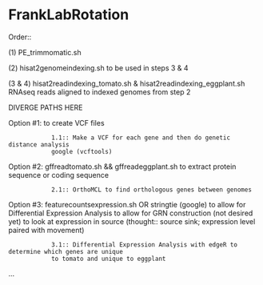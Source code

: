 # FrankLabRotation

Order::

(1) PE_trimmomatic.sh 
        
(2) hisat2genomeindexing.sh 
        to be used in steps 3 & 4
        
(3 & 4) hisat2readindexing_tomato.sh & hisat2readindexing_eggplant.sh
        RNAseq reads aligned to indexed genomes from step 2

DIVERGE PATHS HERE

Option #1: 
        to create VCF files 
        
                1.1:: Make a VCF for each gene and then do genetic distance analysis
                google (vcftools)

Option #2: gffreadtomato.sh && gffreadeggplant.sh
        to extract protein sequence or coding sequence 
        
                2.1:: OrthoMCL to find orthologous genes between genomes


Option #3: featurecountsexpression.sh OR stringtie (google)
        to allow for Differential Expression Analysis
        to allow for GRN construction (not desired yet)
        to look at expression in source (thought:: source sink; expression level paired with movement)
        
                3.1:: Differential Expression Analysis with edgeR to determine which genes are unique 
                to tomato and unique to eggplant
        
...
